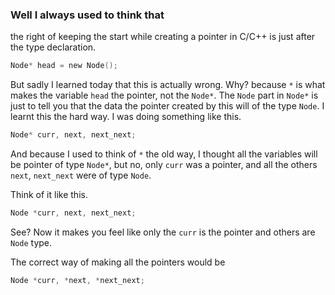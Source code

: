### Well I always used to think that

the right of keeping the start while creating a pointer in C/C++ is just after the type declaration.

```c
Node* head = new Node();
```

But sadly I learned today that this is actually wrong. Why? because `*` is what makes the variable `head` the pointer, not the `Node*`. The `Node` part in `Node*` is just to tell you that the data the pointer created by this will of the type `Node`. I learnt this the hard way. I was doing something like this.

```c
Node* curr, next, next_next;
```

And because I used to think of `*` the old way, I thought all the variables will be pointer of type `Node*`, but no, only `curr` was a pointer, and all the others `next`, `next_next` were of type `Node`.

Think of it like this.

```c
Node *curr, next, next_next;
```

See? Now it makes you feel like only the `curr` is the pointer and others are `Node` type.

The correct way of making all the pointers would be

```c
Node *curr, *next, *next_next;
```
